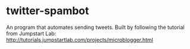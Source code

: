 # twitter-spambot
An program that automates sending tweets. Built by following the tutorial from Jumpstart Lab: http://tutorials.jumpstartlab.com/projects/microblogger.html
